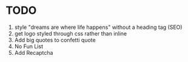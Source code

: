 # TODO

1. style "dreams are where life happens" without a heading tag (SEO)
2. get logo styled through css rather than inline
3. Add big quotes to confetti quote
4. No Fun List
5. Add Recaptcha